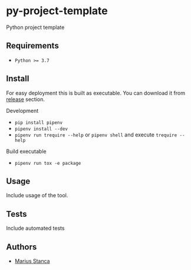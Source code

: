 # py-project-template

Python project template

## Requirements

* `Python >= 3.7`

## Install

For easy deployment this is built as executable. You can download it from [release](https://github.com/wmariuss/py-project-template/releases) section.

Development

* `pip install pipenv`
* `pipenv install --dev`
* `pipenv run trequire --help` or `pipenv shell` and execute `trequire --help`

Build executable

* `pipenv run tox -e package`

## Usage

Include usage of the tool.

## Tests

Include automated tests

## Authors

* [Marius Stanca](mailto:me@marius.xyz)